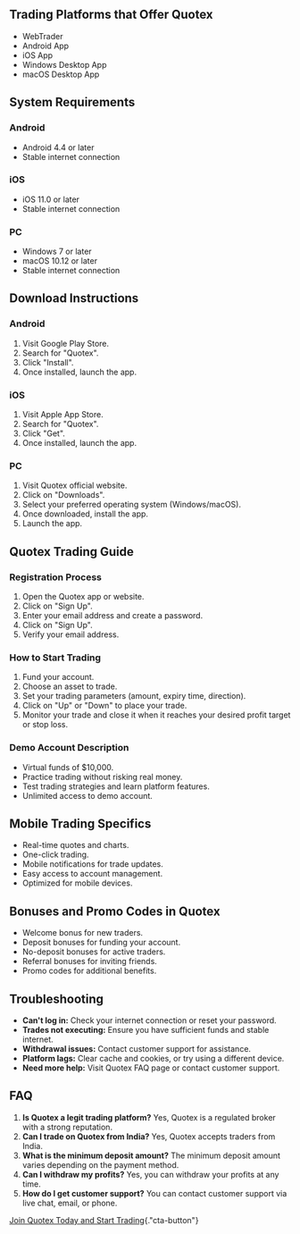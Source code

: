 ## Trading Platforms that Offer Quotex

-   WebTrader
-   Android App
-   iOS App
-   Windows Desktop App
-   macOS Desktop App

## System Requirements

### Android

-   Android 4.4 or later
-   Stable internet connection

### iOS

-   iOS 11.0 or later
-   Stable internet connection

### PC

-   Windows 7 or later
-   macOS 10.12 or later
-   Stable internet connection

## Download Instructions

### Android

1.  Visit Google Play Store.
2.  Search for "Quotex".
3.  Click "Install".
4.  Once installed, launch the app.

### iOS

1.  Visit Apple App Store.
2.  Search for "Quotex".
3.  Click "Get".
4.  Once installed, launch the app.

### PC

1.  Visit Quotex official website.
2.  Click on "Downloads".
3.  Select your preferred operating system (Windows/macOS).
4.  Once downloaded, install the app.
5.  Launch the app.

## Quotex Trading Guide

### Registration Process

1.  Open the Quotex app or website.
2.  Click on "Sign Up".
3.  Enter your email address and create a password.
4.  Click on "Sign Up".
5.  Verify your email address.

### How to Start Trading

1.  Fund your account.
2.  Choose an asset to trade.
3.  Set your trading parameters (amount, expiry time, direction).
4.  Click on "Up" or "Down" to place your trade.
5.  Monitor your trade and close it when it reaches your desired profit
    target or stop loss.

### Demo Account Description

-   Virtual funds of \$10,000.
-   Practice trading without risking real money.
-   Test trading strategies and learn platform features.
-   Unlimited access to demo account.

## Mobile Trading Specifics

-   Real-time quotes and charts.
-   One-click trading.
-   Mobile notifications for trade updates.
-   Easy access to account management.
-   Optimized for mobile devices.

## Bonuses and Promo Codes in Quotex

-   Welcome bonus for new traders.
-   Deposit bonuses for funding your account.
-   No-deposit bonuses for active traders.
-   Referral bonuses for inviting friends.
-   Promo codes for additional benefits.

## Troubleshooting

-   **Can\'t log in:** Check your internet connection or reset your
    password.
-   **Trades not executing:** Ensure you have sufficient funds and
    stable internet.
-   **Withdrawal issues:** Contact customer support for assistance.
-   **Platform lags:** Clear cache and cookies, or try using a different
    device.
-   **Need more help:** Visit Quotex FAQ page or contact customer
    support.

## FAQ

1.  **Is Quotex a legit trading platform?** Yes, Quotex is a regulated
    broker with a strong reputation.
2.  **Can I trade on Quotex from India?** Yes, Quotex accepts traders
    from India.
3.  **What is the minimum deposit amount?** The minimum deposit amount
    varies depending on the payment method.
4.  **Can I withdraw my profits?** Yes, you can withdraw your profits at
    any time.
5.  **How do I get customer support?** You can contact customer support
    via live chat, email, or phone.

[Join Quotex Today and Start
Trading](\%22https://traff.sbs/brokerqxlid\%22){."cta-button"}


